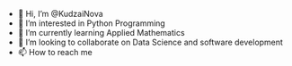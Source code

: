- 👋 Hi, I’m @KudzaiNova
- 👀 I’m interested in Python Programming
- 🌱 I’m currently learning Applied Mathematics
- 💞️ I’m looking to collaborate on Data Science and software development
- 📫 How to reach me 

<!---
KudzaiNova/KudzaiNova is a ✨ special ✨ repository because its `README.md` (this file) appears on your GitHub profile.
You can click the Preview link to take a look at your changes.
--->
